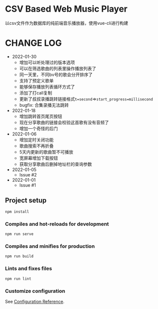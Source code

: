 # CSV Based Web Music Player
以csv文件作为数据库的纯前端音乐播放器，使用vue-cli进行构建

# CHANGE LOG
* 2022-01-30
    * 增加可以听处理过的版本选项
    * 可以在筛选歌曲的列表里操作播放列表了
    * 同一天里，不同bv号的歌会分开排序了
    * 支持了预定义歌单
    * 能够保存播放列表循环方式了
    * 添加了打call复制
    * 更新了叔叔录播跳转链接格式`t=second`=>`start_progress=millisecond`
    * bugfix: 合集录播无法跳转
* 2022-01-18
    * 增加跳转首页尾页按钮
    * 现在分享歌曲的链接会校验这首歌有没有音频了
    * 增加一个奇怪的后门
* 2022-01-06
    * 增加定时关闭功能
    * 歌曲搜索不再折叠
    * 5天内更新的歌曲暂不可播放
    * 宽屏幕增加下载按钮
    * 获取分享歌曲后删掉地址栏的查询参数
* 2022-01-05
    * Issue #2
* 2022-01-01
    * Issue #1

## Project setup
```
npm install
```

### Compiles and hot-reloads for development
```
npm run serve
```

### Compiles and minifies for production
```
npm run build
```

### Lints and fixes files
```
npm run lint
```

### Customize configuration
See [Configuration Reference](https://cli.vuejs.org/config/).
